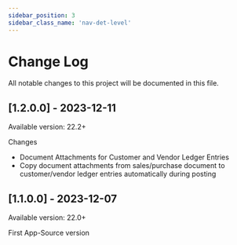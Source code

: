 ```yaml
---
sidebar_position: 3
sidebar_class_name: 'nav-det-level'
---
```


# Change Log
All notable changes to this project will be documented in this file.
  
## [1.2.0.0] - 2023-12-11
  
Available version: 22.2+

Changes
- Document Attachments for Customer and Vendor Ledger Entries
- Copy document attachments from sales/purchase document to customer/vendor ledger entries automatically during posting

## [1.1.0.0] - 2023-12-07
  
Available version: 22.0+

First App-Source version

<!--  
### Added
 
### Changed
  
- [PROJECTNAME-ZZZZ](http://tickets.projectname.com/browse/PROJECTNAME-ZZZZ)
  PATCH Drupal.org is now used for composer.
 
### Fixed
 
- [PROJECTNAME-TTTT](http://tickets.projectname.com/browse/PROJECTNAME-TTTT)
  PATCH Add logic to runsheet teaser delete to delete corresponding
  schedule cards.
-->
